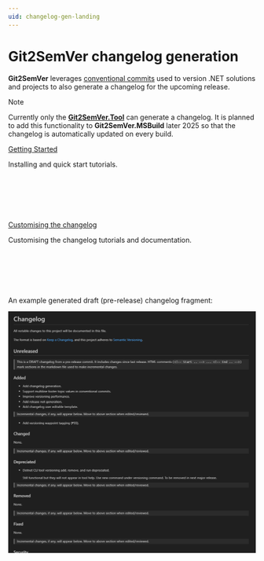 ```yaml
---
uid: changelog-gen-landing
---
```



# Git2SemVer changelog generation

**Git2SemVer** leverages [conventional commits](https://www.conventionalcommits.org/en/v1.0.0/) used to version .NET solutions and projects to
also generate a changelog for the upcoming release.

> [!NOTE]
> Currently only the **[Git2SemVer.Tool](xref:git2semver-tool-landing)** can generate a changelog.
> It is planned to add this functionality to **Git2SemVer.MSBuild** later 2025 so that the changelog is automatically updated on every build.

<div class="container-fluid mb-4 w-100">
    <div class="row row-cols-xs-2 row-cols-s-3 g-4">
        <div class="col">
            <div class="card" style="min-height: 140px; min-width: 170px">
                <div class="card-body" >
                    <p class="fw-semibold"><a href="/articles/ChangelogGen/GettingStarted/GettingStarted.html">Getting Started</a></p>
                    <p>Installing and quick start tutorials.</p>
                </div>
            </div>
        </div>
        <div class="col">
            <div class="card" style="min-height: 140px; min-width: 170px" >
                <div class="card-body">
                    <p class="fw-semibold"><a href="/articles/ChangelogGen/Usage/Customising.html">Customising the changelog</a></p>
                    <p>Customising the changelog tutorials and documentation.</p>
                </div>
            </div>
        </div>
    </div>
</div>

An example generated draft (pre-release) changelog fragment:

![](../../Images/draft_changelog_fragment.png)
